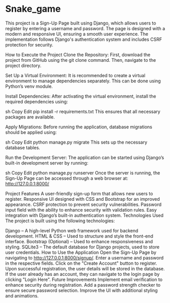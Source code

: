 # Snake_game

This project is a Sign-Up Page built using Django, which allows users to register by entering a username and password. The page is designed with a modern and responsive UI, ensuring a smooth user experience. The implementation follows Django's authentication system and includes CSRF protection for security.

How to Execute the Project
Clone the Repository:
First, download the project from GitHub using the git clone command. Then, navigate to the project directory.

Set Up a Virtual Environment:
It is recommended to create a virtual environment to manage dependencies separately. This can be done using Python’s venv module.

Install Dependencies:
After activating the virtual environment, install the required dependencies using:

sh
Copy
Edit
pip install -r requirements.txt
This ensures that all necessary packages are available.

Apply Migrations:
Before running the application, database migrations should be applied using:

sh
Copy
Edit
python manage.py migrate
This sets up the necessary database tables.

Run the Development Server:
The application can be started using Django’s built-in development server by running:

sh
Copy
Edit
python manage.py runserver
Once the server is running, the Sign-Up Page can be accessed through a web browser at:
http://127.0.0.1:8000/

Project Features
A user-friendly sign-up form that allows new users to register.
Responsive UI designed with CSS and Bootstrap for an improved appearance.
CSRF protection to prevent security vulnerabilities.
Password input field with the ability to enhance security with validation rules.
Easy integration with Django’s built-in authentication system.
Technologies Used
The project is built using the following technologies:

Django – A high-level Python web framework used for backend development.
HTML & CSS – Used to structure and style the front-end interface.
Bootstrap (Optional) – Used to enhance responsiveness and styling.
SQLite3 – The default database for Django projects, used to store user credentials.
How to Use the Application
Open the Sign-Up Page by navigating to http://127.0.0.1:8000/signup/.
Enter a username and password in the respective fields.
Click on the "Create Account" button to register.
Upon successful registration, the user details will be stored in the database.
If the user already has an account, they can navigate to the login page by clicking "Login Here".
Future Improvements
Implement email verification to enhance security during registration.
Add a password strength checker to ensure secure password selection.
Improve the UI with additional styling and animations.

